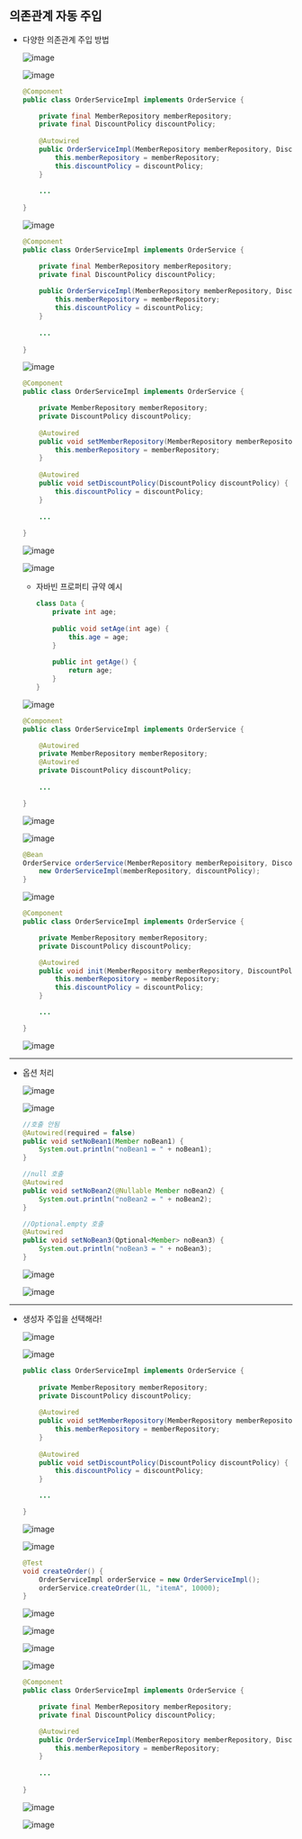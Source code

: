 ## **의존관계 자동 주입**
  * 다양한 의존관계 주입 방법
    
    ![image](https://user-images.githubusercontent.com/79301439/160366670-c72d643c-c429-4fd2-bc41-eaf0f53add2e.png)
    
    ![image](https://user-images.githubusercontent.com/79301439/160366722-4abb1809-51de-4c4c-9fed-230a605a23bd.png)
    
    ```java
    @Component
    public class OrderServiceImpl implements OrderService {

        private final MemberRepository memberRepository;
        private final DiscountPolicy discountPolicy;
        
        @Autowired
        public OrderServiceImpl(MemberRepository memberRepository, DiscountPolicy discountPolicy) {
            this.memberRepository = memberRepository;
            this.discountPolicy = discountPolicy;
        }
        
        ...
        
    }
    ```
    
    ![image](https://user-images.githubusercontent.com/79301439/160367428-b4253977-9c70-46ae-b876-282819965803.png)
    
    ```java
    @Component
    public class OrderServiceImpl implements OrderService {

        private final MemberRepository memberRepository;
        private final DiscountPolicy discountPolicy;
        
        public OrderServiceImpl(MemberRepository memberRepository, DiscountPolicy discountPolicy) {
            this.memberRepository = memberRepository;
            this.discountPolicy = discountPolicy;
        }
        
        ...
        
    }
    ```
    
    ![image](https://user-images.githubusercontent.com/79301439/160367608-4e197703-221e-4963-912e-2c2fcb34bae5.png)
    
    ```java
    @Component
    public class OrderServiceImpl implements OrderService {

        private MemberRepository memberRepository;
        private DiscountPolicy discountPolicy;
        
        @Autowired
        public void setMemberRepository(MemberRepository memberRepository) {
            this.memberRepository = memberRepository;
        }
        
        @Autowired
        public void setDiscountPolicy(DiscountPolicy discountPolicy) {
            this.discountPolicy = discountPolicy;
        }
        
        ...
        
    }
    ```
    
    ![image](https://user-images.githubusercontent.com/79301439/160368081-98e1ae5e-f039-4e53-ad5e-b71a75143a97.png)
    
    ![image](https://user-images.githubusercontent.com/79301439/160368130-275cca1d-b07d-4763-83d9-f734247a69d1.png)
    
    * 자바빈 프로퍼티 규약 예시
      ```java
      class Data {
          private int age;
          
          public void setAge(int age) {
              this.age = age;
          }
          
          public int getAge() {
              return age;
          }
      }
      ```
    
    ![image](https://user-images.githubusercontent.com/79301439/160368387-c04f9b0f-ad1c-4979-a1e4-2b6c16af020f.png)
    
    ```java
    @Component
    public class OrderServiceImpl implements OrderService {
    
        @Autowired
        private MemberRepository memberRepository;
        @Autowired
        private DiscountPolicy discountPolicy;
        
        ...
    
    }
    ```
    
    ![image](https://user-images.githubusercontent.com/79301439/160368684-a0362d9e-b8f4-4fcb-9429-659385ac1a35.png)

    ![image](https://user-images.githubusercontent.com/79301439/160368738-c3c8e976-c6a5-4437-86a0-e05d9c529ce5.png)
    
    ```java
    @Bean
    OrderService orderService(MemberRepository memberRepoisitory, DiscountPolicy discountPolicy) {
        new OrderServiceImpl(memberRepository, discountPolicy);
    }
    ```
    
    ![image](https://user-images.githubusercontent.com/79301439/160369213-339f915c-f66f-4c29-b96b-5e3e185eb5c4.png)
    
    ```java
    @Component
    public class OrderServiceImpl implements OrderService {
    
        private MemberRepository memberRepository;
        private DiscountPolicy discountPolicy;
    
        @Autowired
        public void init(MemberRepository memberRepository, DiscountPolicy discountPolicy) {
            this.memberRepository = memberRepository;
            this.discountPolicy = discountPolicy;
        }
    
        ...
    
    }
    ```
    
    ![image](https://user-images.githubusercontent.com/79301439/160369516-f268cf94-199b-4732-b657-6e90f79413aa.png)

***
  * 옵션 처리
    
    ![image](https://user-images.githubusercontent.com/79301439/160515937-fb03823e-eb77-4695-bd11-7ad839e8f2d2.png)
    
    ![image](https://user-images.githubusercontent.com/79301439/160515972-74078eb6-f9ac-43d3-8c74-7379dbbe8bec.png)
    
    ```java
    //호출 안됨
    @Autowired(required = false)
    public void setNoBean1(Member noBean1) {
        System.out.println("noBean1 = " + noBean1);
    }

    //null 호출
    @Autowired
    public void setNoBean2(@Nullable Member noBean2) {
        System.out.println("noBean2 = " + noBean2);
    }

    //Optional.empty 호출
    @Autowired
    public void setNoBean3(Optional<Member> noBean3) {
        System.out.println("noBean3 = " + noBean3);
    }
    ```
    
    ![image](https://user-images.githubusercontent.com/79301439/160516108-d0919708-d086-4a03-b341-882e8e775a20.png)
    
    ![image](https://user-images.githubusercontent.com/79301439/160516173-29034181-b65b-4a3c-ae2f-df98099459d0.png)

***
  * 생성자 주입을 선택해라!
    
    ![image](https://user-images.githubusercontent.com/79301439/160545177-aae22682-5eec-474b-8889-7a8e5807f176.png)
    
    ![image](https://user-images.githubusercontent.com/79301439/160545252-b7b31fc5-634d-4daf-adee-3742858594c3.png)
    
    ```java
    public class OrderServiceImpl implements OrderService {
        
        private MemberRepository memberRepository;
        private DiscountPolicy discountPolicy;
        
        @Autowired
        public void setMemberRepository(MemberRepository memberRepository) {
            this.memberRepository = memberRepository;
        }
        
        @Autowired
        public void setDiscountPolicy(DiscountPolicy discountPolicy) {
            this.discountPolicy = discountPolicy;
        }

        ...
    
    }
    ```
    
    ![image](https://user-images.githubusercontent.com/79301439/160545532-dad371b9-9e23-4d35-b9ed-01fc4e37f395.png)
    
    ![image](https://user-images.githubusercontent.com/79301439/160545690-4bc1e4be-cd68-4745-882e-14bf9497de69.png)
    
    ```java
    @Test
    void createOrder() {
        OrderServiceImpl orderService = new OrderServiceImpl();
        orderService.createOrder(1L, "itemA", 10000);
    }
    ```
    
    ![image](https://user-images.githubusercontent.com/79301439/160545826-0db00f24-e14d-45bb-8a5f-e8477ef99700.png)
    
    ![image](https://user-images.githubusercontent.com/79301439/160546011-f856cdb0-26cd-4c9c-b292-d1fbdf6a7e67.png)
    
    ![image](https://user-images.githubusercontent.com/79301439/160546174-404b5a34-8c06-46fc-a513-1709a681fad7.png)
    
    ![image](https://user-images.githubusercontent.com/79301439/160546526-229fb7af-3ec5-40b0-a377-4213d0864047.png)
    
    ```java
    @Component
    public class OrderServiceImpl implements OrderService {

        private final MemberRepository memberRepository;
        private final DiscountPolicy discountPolicy;

        @Autowired
        public OrderServiceImpl(MemberRepository memberRepository, DiscountPolicy discountPolicy) {
            this.memberRepository = memberRepository;
        }
        
        ...
        
    }
    ```
    
    ![image](https://user-images.githubusercontent.com/79301439/160546749-97cc873d-871b-45a4-a4fd-5ff3be4a28e3.png)
    
    ![image](https://user-images.githubusercontent.com/79301439/160546828-3979ccda-0574-46d9-96ce-985c3f96f63c.png)

